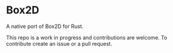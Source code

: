 Box2D
=====
A native port of Box2D for Rust.

This repo is a work in progress and contributions are welcome. To contribute create an issue or a pull request.
